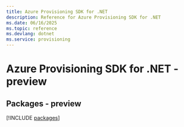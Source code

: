```yaml
---
title: Azure Provisioning SDK for .NET
description: Reference for Azure Provisioning SDK for .NET
ms.date: 06/16/2025
ms.topic: reference
ms.devlang: dotnet
ms.service: provisioning
---
```

# Azure Provisioning SDK for .NET - preview
## Packages - preview
[!INCLUDE [packages](provisioning-index.md)]